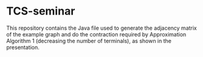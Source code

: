 # TCS-seminar

This repository contains the Java file used to generate the adjacency matrix of the example graph and do the contraction required by Approximation Algorithm 1 (decreasing the number of terminals), as shown in the presentation.
